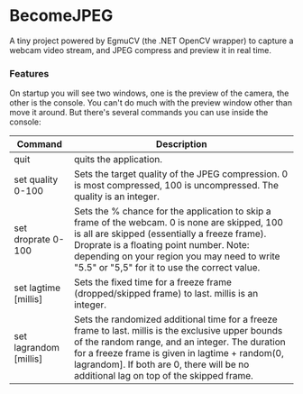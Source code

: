 # BecomeJPEG
A tiny project powered by EgmuCV (the .NET OpenCV wrapper) to capture a webcam video stream, and JPEG compress and preview it in real time.

### Features
On startup you will see two windows, one is the preview of the camera, the other is the console.
You can't do much with the preview window other than move it around.
But there's several commands you can use inside the console:

| Command | Description |
| --- | --- |
| quit | quits the application. |
| set quality 0-100 | Sets the target quality of the JPEG compression. 0 is most compressed, 100 is uncompressed. The quality is an integer. |
| set droprate 0-100 | Sets the % chance for the application to skip a frame of the webcam. 0 is none are skipped, 100 is all are skipped (essentially a freeze frame). Droprate is a floating point number. Note: depending on your region you may need to write "5.5" or "5,5" for it to use the correct value. | 
| set lagtime [millis] | Sets the fixed time for a freeze frame (dropped/skipped frame) to last. millis is an integer. |
| set lagrandom [millis] | Sets the randomized additional time for a freeze frame to last. millis is the exclusive upper bounds of the random range, and an integer. The duration for a freeze frame is given in lagtime + random(0, lagrandom]. If both are 0, there will be no additional lag on top of the skipped frame. |